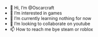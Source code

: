 - 👋 Hi, I’m @Oscarcraft
- 👀 I’m interested in games
- 🌱 I’m currently learning nothing for now
- 💞️ I’m looking to collaborate on youtube
- 📫 How to reach me bye steam or roblox

<!---
Oscarcraft/Oscarcraft is a ✨ special ✨ repository because its `README.md` (this file) appears on your GitHub profile.
You can click the Preview link to take a look at your changes.
--->
